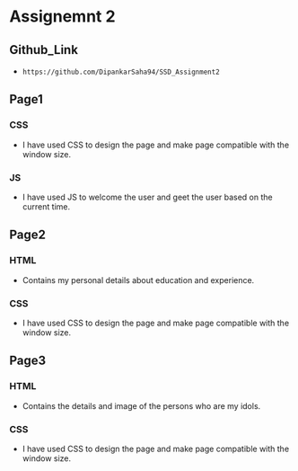 # Assignemnt 2


## Github_Link
* `https://github.com/DipankarSaha94/SSD_Assignment2`


## Page1

### CSS

* I have used CSS to design the page and make page compatible with the window size.



### JS

* I have used JS to welcome the user and geet the user based on the current time.



## Page2

### HTML

* Contains my personal details about education and experience.



### CSS

* I have used CSS to design the page and make page compatible with the window size.



## Page3
### HTML

* Contains the details and image of the persons who are my idols.



### CSS

* I have used CSS to design the page and make page compatible with the window size.
